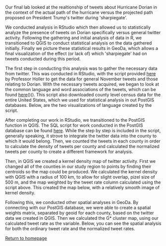 Our final lab looked at the realtionship of tweets about Hurricane Dorian in the context of the actual path of the hurricane versus the projected path proposed on President Trump's twitter during 'sharpiegate'.

We conducted analysis in RStudio which then allowed us to statistically analyze the presence of tweets on Dorian specifically versus general twitter activity.  Following the gathering and initial analysis of data in R, we transitioned to QGIS to conduct statistical analysis on the data gathered initially.  Finally we picture these statistical results in GeoDa, which allows a final visualization of the effect (or lack of) which 'sharpiegate' had on tweets conducted during this period.

The first step in conducting this analysis was to gather the necessary data from twitter.  This was conducted in RStudio, with the script provided [here](dorianTwitterScript.R) by Professor Holler to get the data for general November tweets and those relating to Dorian.  With the necessary tweets acquired, we began to look at the common language and word associations of the tweets, which can be found [here]()()(). This script also downloaded county level census data for the entire United States, which we used for statistical analysis in out PostGIS databases.  Below, are the two visualizations of language created by the script.





After completing our work in RStudio, we transitioned to the PostGIS function in QGIS.  The SQL script for work conducted in the PostGIS database can be found [here](lab10sql.sql).  While the step by step is included in the script, generally speaking, it strove to integrate the twitter data into the county to which it would belong.  Then, we counted the tweets in each county in order to calculate the density of tweets per county and calculated the normalized tweets per county to create a different framework for analysis.

Then, in QGIS we created a kernel density map of twitter activity.  First we changed all of the counties in our study region to points by finding their centroids so the map could be produced.  We calculated the kernel density with QGIS with a radius of 100 km, to allow for slight overlap, pizel size of 500 m, and the map weighted by the tweet rate column calculated using the script above.  This created the map below, with a relatively smooth image of kernel density.

Following this, we conducted other spatial analyses in GeoDa.  By connecting with our PostGIS database, we were able to create a spatial weights matrix, separated by geoid for each county, based on the twitter data we created in QGIS.  Then we calculated the G* cluster map, using our calculated tweet rate as the variable.  Below, you can see the spatial analysis for both the ordinary tweet rate and the normalized tweet rates.



[Return to homepage](pdickson.github.io)
